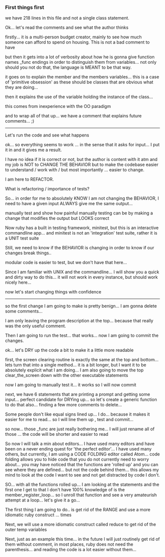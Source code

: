 ### First things first

we have 218 lines in this file and not a single class statement.

Ok... let's read the comments and see what the author thinks

firstly... it is a multi-person budget creator, mainly to see how much someone can afford to spend on housing. This is not a bad
comment to have

but then it gets into a lot of verbosity about how he is gonna give function names _func endings in order to distinguish them
from variables... not only should you not do that, the language is MEANT to be that way.

it goes on to explain the member and the members variables... this is a case of 'primitive obsession' as these should be classes
that are obvious what they are doing...

then it explains the use of the variable holding the instance of the class...

this comes from inexperience with the OO paradigm

and to wrap all of that up... we have a comment that explains future comments... ;)

_________

Let's run the code and see what happens

ok... so everything seems to work ... in the sense that it asks for input... I put it in and it gives me a result.

I have no idea if it is correct or not, but the author is content with it atm and my job is NOT to CHANGE THE BEHAVIOR but
to make the codebase easier to understand / work with / but most importantly ... easier to change.

I am here to REFACTOR.

What is refactoring / importance of tests?

So... in order for me to absolutely KNOW I am not changing the BEHAVIOR, I need to have a given input ALWAYS give me the
same output...

manually test and show how painful manually testing can be by making a change that modifies the output but LOOKS correct

Now ruby has a built in testing framework, minitest, but this is an interactive commandline app... and minitest
is not an 'integration' test suite, rather it is a UNIT test suite

Still, we need to know if the BEHAVIOR is changing in order to know if our changes break things..

modular code is easier to test, but we don't have that here...

Since I am familiar with UNIX and the commandline... I will show you a quick and dirty way to do this... it will not work
in every instance, but should work nicely here...

now let's start changing things with confidence

________

so the first change I am going to make is pretty benign... I am gonna delete some comments...

I am only leaving the program description at the top... because that really was the only useful comment.

Then I am going to run the test... that works... now I am going to commit the changes.

ok... let's DRY up the code a bit to make it a little more readable

first, the screen clearing routine is exactly the same at the top and bottom... lets turn that into a single method... it is a bit longer, but I want it to be absolutely explicit what I am doing... I am also going to move the top clear_the_screen down with
the other executable statements

now I am going to manually test it... it works so I will now commit

next, we have 6 statements that are printing a prompt and getting some input... perfect candidate for DRYing up... so let's
create a generic function to do that also... finding a few more comments to delete...

Some people don't like equal signs lined up... I do... because it makes it easier for me to read... so I will line them up , test
and commit...

so now... those _func are just really bothering me... I will just rename all of those ... the code will be shorter and easier to read

So now I will talk a min about editors... I have used many editors and have been
on a never ending quest for 'the perfect editor'... I have used many others, but currently, I am using a CODE FOLDING editor called Atom...  code folding allows you to hide code that you do not currently need to worry about... you may have noticed that the functions are 'rolled up' and you can see where they are defined... but not the code behind them... this allows my mind to look at
the code I want to see and not get distracted by code I don't.

SO... with all the functions rolled up... I am looking at the statements and the first one I get to that I don't have 100%
knowledge of is the member_register_loop... so I unroll that function and see a very amateurish attempt at a loop... let's give it
a go...

The first thing I am going to do.. is get rid of the RANGE and use a more idiomatic ruby construct ... times

Next, we will use a more idiomatic construct called reduce to get rid of the outer temp variables

Next, just as an example this time... in the future I will just routinely get rid of them without comment, in most places, ruby
does not need the parenthesis... and reading the code is a lot easier without them...
